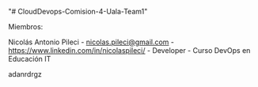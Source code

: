 "# CloudDevops-Comision-4-Uala-Team1" 

Miembros:

Nicolás Antonio Pileci - nicolas.pileci@gmail.com - https://www.linkedin.com/in/nicolaspileci/ - Developer - Curso DevOps en Educación IT 


adanrdrgz


